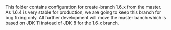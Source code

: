 This folder contains configuration for create-branch 1.6.x from the master. As 1.6.4 is very stable for production, we are going to keep this branch for bug fixing only. All further development will move the master banch which is based on JDK 11 instead of JDK 8 for the 1.6.x branch.
